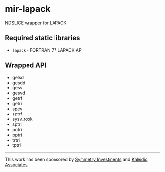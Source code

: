 # mir-lapack
NDSLICE wrapper for LAPACK

## Required static libraries
 - `lapack` - FORTRAN 77 LAPACK API

## Wrapped API

 - gelsd
 - gesdd
 - gesv
 - gesvd
 - getrf
 - getri
 - spev
 - sptrf
 - sysv_rook
 - sptri
 - potri
 - pptri
 - trtri
 - tptri

---------------

This work has been sponsored by [Symmetry Investments](http://symmetryinvestments.com) and [Kaleidic Associates](https://github.com/kaleidicassociates).
